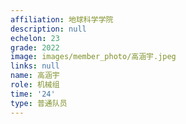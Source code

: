 ```yaml
---
affiliation: 地球科学学院
description: null
echelon: 23
grade: 2022
image: images/member_photo/高涵宇.jpeg
links: null
name: 高涵宇
role: 机械组
time: '24'
type: 普通队员
---
```


